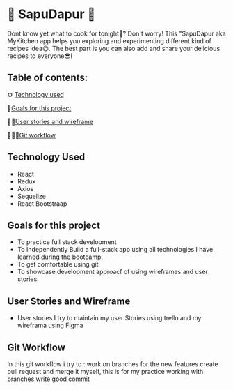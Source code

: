 # 🍛 SapuDapur 🍛

Dont know yet what to cook for tonight🤔? Don't worry! This "SapuDapur aka MyKitchen app helps you exploring and experimenting different kind of recipes idea😋. The best part is you can also add and share your delicious recipes to everyone😎!

## Table of contents:

⚙️ [Technology used](#technology-used)

🎯[Goals for this project](#goals-for-this-project)

🖖🏽[User stories and wireframe](#user-stories-and-wireframe)

👩🏽‍💻[Git workflow](#git-workflow)

## Technology Used
- React
- Redux
- Axios
- Sequelize
- React Bootstraap

## Goals for this project
- To practice full stack development
- To Independently Build a full-stack app using all technologies I have learned during the bootcamp.
- To get comfortable using git
- To showcase development approacf of using wireframes and user stories. 

## User Stories and Wireframe
- User stories 
I try to maintain my user Stories using trello and my wireframa using Figma

## Git Workflow
In this git workflow i try to :
work on branches for the new features
create pull request and merge it myself, this is for my practice working with branches
write good commit 

